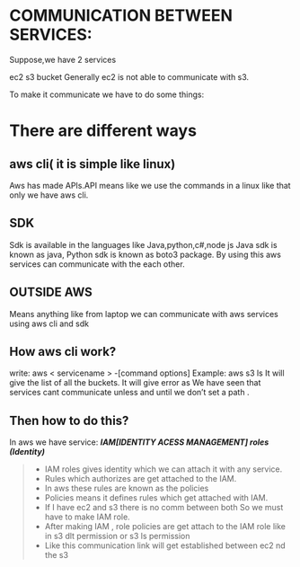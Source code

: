# COMMUNICATION BETWEEN SERVICES:
Suppose,we have 2 services

ec2
s3 bucket
Generally ec2 is not able to communicate with s3.



To make it communicate we have to do some things:

# There are different ways

## aws cli( it is simple like linux)
Aws has made APIs.API means like we use the commands in a linux like that only we have aws cli.

## SDK
Sdk is available in the languages like Java,python,c#,node js
Java sdk is known as java, Python sdk is known as boto3 package. By using this aws services can communicate with the each other.

## OUTSIDE AWS
Means anything like from laptop we can communicate with aws services using aws cli and sdk

## How aws cli work?
write:
aws < servicename > -[command options]
Example: aws s3 ls
It will give the list of all the buckets.
It will give error as We have seen that services cant communicate unless and until we don’t set a path .

## Then how to do this?
In aws we have service: ***IAM[IDENTITY ACESS MANAGEMENT] roles (Identity)***

> + IAM roles gives identity which we can attach it with any service.
> +  Rules which authorizes are get attached to the IAM.
> +  In aws these rules are known as the policies
> +  Policies means it defines rules which get attached with IAM.
> +  If I have ec2 and s3 there is no comm between both So we must have to make IAM role.
> + After making IAM , role policies are get attach to the IAM role like in s3 dlt permission or s3 ls permission
> + Like this communication link will get established between ec2 nd the s3